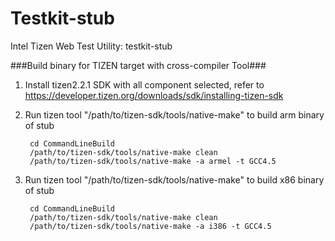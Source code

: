 Testkit-stub
============================

Intel Tizen Web Test Utility: testkit-stub


###Build binary for TIZEN target with cross-compiler Tool###

1. Install tizen2.2.1 SDK with all component selected, refer to
   https://developer.tizen.org/downloads/sdk/installing-tizen-sdk

2. Run tizen tool "/path/to/tizen-sdk/tools/native-make" to build arm binary of stub

        cd CommandLineBuild
        /path/to/tizen-sdk/tools/native-make clean
        /path/to/tizen-sdk/tools/native-make -a armel -t GCC4.5

3. Run tizen tool "/path/to/tizen-sdk/tools/native-make" to build x86 binary of stub

        cd CommandLineBuild
        /path/to/tizen-sdk/tools/native-make clean
        /path/to/tizen-sdk/tools/native-make -a i386 -t GCC4.5
